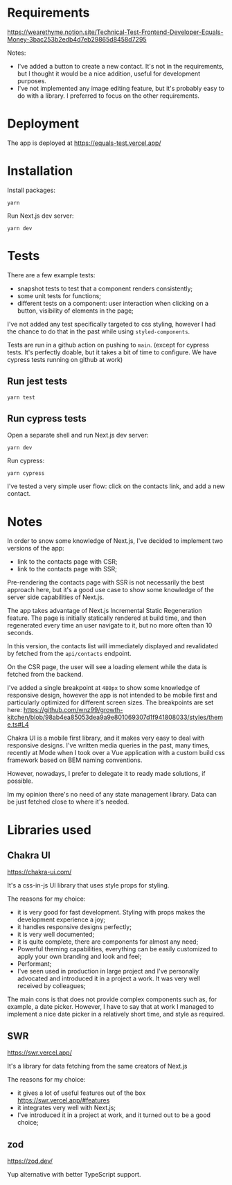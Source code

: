 # Requirements

https://wearethyme.notion.site/Technical-Test-Frontend-Developer-Equals-Money-3bac253b2edb4d7eb29865d8458d7295

Notes:

- I've added a button to create a new contact. It's not in the requirements, but I thought it would be a nice addition, useful for development purposes.
- I've not implemented any image editing feature, but it's probably easy to do with a library. I preferred to focus on the other requirements.

# Deployment

The app is deployed at https://equals-test.vercel.app/

# Installation

Install packages:

```
yarn
```

Run Next.js dev server:

```
yarn dev
```

# Tests

There are a few example tests:

- snapshot tests to test that a component renders consistently;
- some unit tests for functions;
- different tests on a component: user interaction when clicking on a button, visibility of elements in the page;

I've not added any test specifically targeted to css styling, however I had the chance to do that in the past while using `styled-components`.

Tests are run in a github action on pushing to `main`. (except for cypress tests. It's perfectly doable, but it takes a bit of time to configure. We have cypress tests running on github at work)

## Run jest tests

```
yarn test
```

## Run cypress tests

Open a separate shell and run Next.js dev server:

```
yarn dev
```

Run cypress:

```
yarn cypress
```

I've tested a very simple user flow: click on the contacts link, and add a new contact.

# Notes

In order to snow some knowledge of Next.js, I've decided to implement two versions of the app:

- link to the contacts page with CSR;
- link to the contacts page with SSR;

Pre-rendering the contacts page with SSR is not necessarily the best approach here, but it's a good use case to show some knowledge of the server side capabilities of Next.js.

The app takes advantage of Next.js Incremental Static Regeneration feature. The page is initially statically rendered at build time, and then regenerated every time an user navigate to it, but no more often than 10 seconds.

In this version, the contacts list will immediately displayed and revalidated by fetched from the `api/contacts` endpoint.

On the CSR page, the user will see a loading element while the data is fetched from the backend.

I've added a single breakpoint at `480px` to show some knowledge of responsive design, however the app is not intended to be mobile first and particularly optimized for different screen sizes. The breakpoints are set here: https://github.com/wnz99/growth-kitchen/blob/98ab4ea85053dea9a9e801069307d1f941808033/styles/theme.ts#L4

Chakra UI is a mobile first library, and it makes very easy to deal with responsive designs. I've written media queries in the past, many times, recently at Mode when I took over a Vue application with a custom build css framework based on BEM naming conventions.

However, nowadays, I prefer to delegate it to ready made solutions, if possible.

Im my opinion there's no need of any state management library. Data can be just fetched close to where it's needed.

# Libraries used

## Chakra UI

https://chakra-ui.com/

It's a css-in-js UI library that uses style props for styling.

The reasons for my choice:

- it is very good for fast development. Styling with props makes the development experience a joy;
- it handles responsive designs perfectly;
- it is very well documented;
- it is quite complete, there are components for almost any need;
- Powerful theming capabilities, everything can be easily customized to apply your own branding and look and feel;
- Performant;
- I've seen used in production in large project and I've personally advocated and introduced it in a project a work. It was very well received by colleagues;

The main cons is that does not provide complex components such as, for example, a date picker. However, I have to say that at work I managed to implement a nice date picker in a relatively short time, and style as required.

## SWR

https://swr.vercel.app/

It's a library for data fetching from the same creators of Next.js

The reasons for my choice:

- it gives a lot of useful features out of the box https://swr.vercel.app/#features
- it integrates very well with Next.js;
- I've introduced it in a project at work, and it turned out to be a good choice;

## zod

https://zod.dev/

Yup alternative with better TypeScript support.
